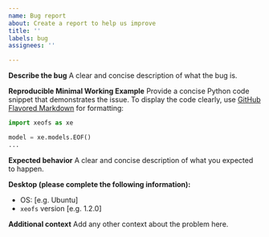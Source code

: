 ```yaml
---
name: Bug report
about: Create a report to help us improve
title: ''
labels: bug
assignees: ''

---
```


**Describe the bug**
A clear and concise description of what the bug is.

**Reproducible Minimal Working Example**
Provide a concise Python code snippet that demonstrates the issue. To display the code clearly, use [GitHub Flavored Markdown](http://github.github.com/github-flavored-markdown/) for formatting:

```python
import xeofs as xe

model = xe.models.EOF()
...
```

**Expected behavior**
A clear and concise description of what you expected to happen.

**Desktop (please complete the following information):**
 - OS: [e.g. Ubuntu]
 - `xeofs` version [e.g. 1.2.0]

**Additional context**
Add any other context about the problem here.

